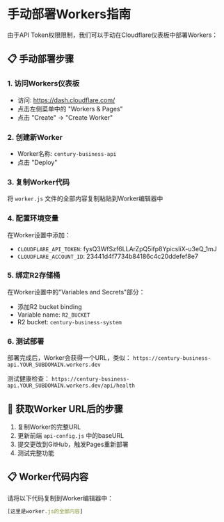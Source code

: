 # 手动部署Workers指南

由于API Token权限限制，我们可以手动在Cloudflare仪表板中部署Workers：

## 📋 手动部署步骤

### 1. 访问Workers仪表板
- 访问: https://dash.cloudflare.com/
- 点击左侧菜单中的 "Workers & Pages"
- 点击 "Create" -> "Create Worker"

### 2. 创建新Worker
- Worker名称: `century-business-api`
- 点击 "Deploy"

### 3. 复制Worker代码
将 `worker.js` 文件的全部内容复制粘贴到Worker编辑器中

### 4. 配置环境变量
在Worker设置中添加：
- `CLOUDFLARE_API_TOKEN`: fysQ3WfSzf6LLArZpQ5ifp8YpicsIiX-u3eQ_1mJ
- `CLOUDFLARE_ACCOUNT_ID`: 23441d4f7734b84186c4c20ddefef8e7

### 5. 绑定R2存储桶
在Worker设置中的"Variables and Secrets"部分：
- 添加R2 bucket binding
- Variable name: `R2_BUCKET`
- R2 bucket: `century-business-system`

### 6. 测试部署
部署完成后，Worker会获得一个URL，类似：
`https://century-business-api.YOUR_SUBDOMAIN.workers.dev`

测试健康检查：
`https://century-business-api.YOUR_SUBDOMAIN.workers.dev/api/health`

## 🔄 获取Worker URL后的步骤

1. 复制Worker的完整URL
2. 更新前端 `api-config.js` 中的baseURL
3. 提交更改到GitHub，触发Pages重新部署
4. 测试完整功能

## 📋 Worker代码内容

请将以下代码复制到Worker编辑器中：

```javascript
[这里是worker.js的全部内容]
```
